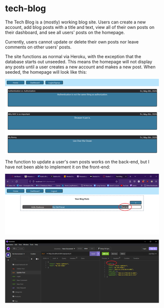 # tech-blog

The Tech Blog is a (mostly) working blog site. Users can create a new account, add blog posts with a title and text, view all of their own posts on their dashboard, and see all users' posts on the homepage. 

Currently, users cannot update or delete their own posts nor leave comments on other users' posts.

The site functions as normal via Heroku, with the exception that the database starts out unseeded. This means the homepage will not display any posts until a user creates a new account and makes a new post. When seeded, the homepage will look like this:

![Tech blog homepage](assets/tech-blog-homepage.jpg)



The function to update a user's own posts works on the back-end, but I have not been able to implement it on the front-end:



![Before update](assets/tech-blog-unupdated.jpg)



![After update](assets/tech-blog-update.jpg)
